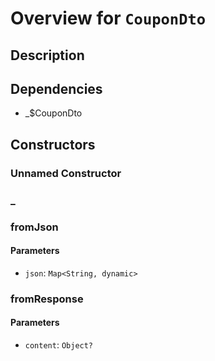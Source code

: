 # Overview for `CouponDto`

## Description



## Dependencies

- _$CouponDto

## Constructors

### Unnamed Constructor


### _


### fromJson


#### Parameters

- `json`: `Map<String, dynamic>`
### fromResponse


#### Parameters

- `content`: `Object?`
